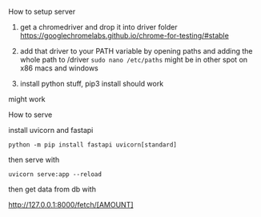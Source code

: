 How to setup server

1. get a chromedriver and drop it into driver folder 
https://googlechromelabs.github.io/chrome-for-testing/#stable

2. add that driver to your PATH variable by opening paths and adding the whole path to /driver
```sudo nano /etc/paths``` might be in other spot on x86 macs and windows

3. install python stuff, pip3 install should work

might work

How to serve

install uvicorn and fastapi

````python -m pip install fastapi uvicorn[standard]````

then serve with

````uvicorn serve:app --reload````

then get data from db with

http://127.0.0.1:8000/fetch/[AMOUNT]

